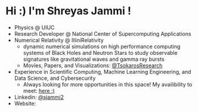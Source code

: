 # Hi :) I'm Shreyas Jammi ! 
- Physics @ UIUC
- Research Developer @ National Center of Supercomputing Applications
- Numerical Relativity @ IlliniRelativity 
    - dynamic numerical simulations on high performance computing systems of Black Holes and Neutron Stars to study observable signatures like gravitational waves and gamma ray bursts
    - Movies, Papers, and Visualizations: [@TsokarosResearch](https://tsokaros.github.io/movies/)
- Experience in Scientific Computing, Machine Learning Engineering, and Data Science, and Cybersecurity
    - Always looking for more opportunities in this space! My availibility to meet: [here :)](https://calendly.com/shreyasjammi/30min)
- Linkedin: [@sjammi2](https://www.linkedin.com/in/sjammi2/)
- Website:








<!--
**sjammi2/sjammi2** is a ✨ _special_ ✨ repository because its `README.md` (this file) appears on your GitHub profile.

Here are some ideas to get you started:

- 🔭 I’m currently working on ...
- 🌱 I’m currently learning ...
- 👯 I’m looking to collaborate on ...
- 🤔 I’m looking for help with ...
- 💬 Ask me about ...
- 📫 How to reach me: ...
- 😄 Pronouns: ...
- ⚡ Fun fact: ...
-->
